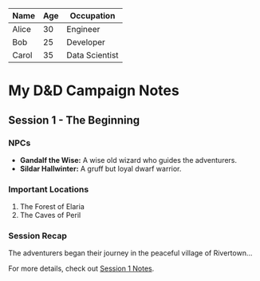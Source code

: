 | Name   | Age | Occupation     |
|--------|-----|----------------|
| Alice  | 30  | Engineer       |
| Bob    | 25  | Developer      |
| Carol  | 35  | Data Scientist |

# My D&D Campaign Notes

## Session 1 - The Beginning

### NPCs
- **Gandalf the Wise:** A wise old wizard who guides the adventurers.
- **Sildar Hallwinter:** A gruff but loyal dwarf warrior.

### Important Locations
1. The Forest of Elaria
2. The Caves of Peril

### Session Recap
The adventurers began their journey in the peaceful village of Rivertown...

For more details, check out [Session 1 Notes](./campaign_notes/session_1.md).

